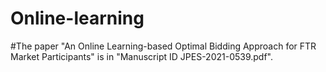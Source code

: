 # Online-learning
#The paper "An Online Learning-based Optimal Bidding Approach for FTR Market Participants" is in "Manuscript ID JPES-2021-0539.pdf".
